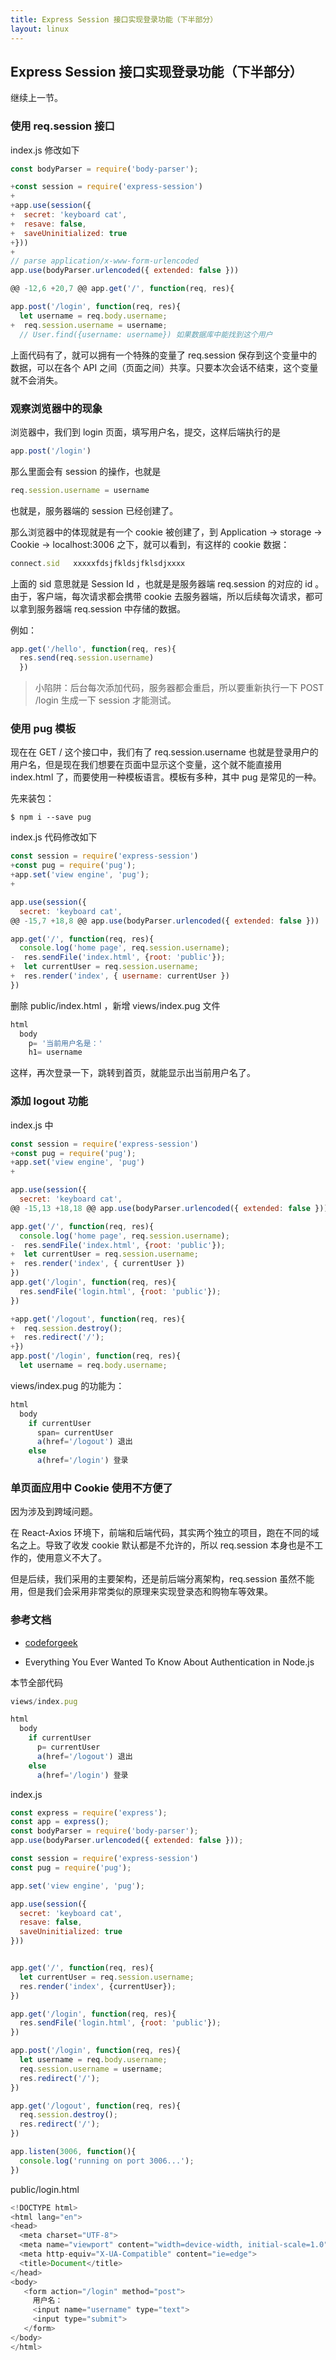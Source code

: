 ```yaml
---
title: Express Session 接口实现登录功能（下半部分）
layout: linux
---
```


## Express Session 接口实现登录功能（下半部分）

继续上一节。

### 使用 req.session 接口

index.js 修改如下

```js
const bodyParser = require('body-parser');

+const session = require('express-session')
+
+app.use(session({
+  secret: 'keyboard cat',
+  resave: false,
+  saveUninitialized: true
+}))
+
// parse application/x-www-form-urlencoded
app.use(bodyParser.urlencoded({ extended: false }))

@@ -12,6 +20,7 @@ app.get('/', function(req, res){

app.post('/login', function(req, res){
  let username = req.body.username;
+  req.session.username = username;
  // User.find({username: username}) 如果数据库中能找到这个用户
```

上面代码有了，就可以拥有一个特殊的变量了 req.session 保存到这个变量中的数据，可以在各个 API 之间（页面之间）共享。只要本次会话不结束，这个变量就不会消失。

### 观察浏览器中的现象

浏览器中，我们到 login 页面，填写用户名，提交，这样后端执行的是

```js
app.post('/login')
```

那么里面会有 session 的操作，也就是

```js
req.session.username = username
```

也就是，服务器端的 session 已经创建了。

那么浏览器中的体现就是有一个 cookie 被创建了，到 Application -> storage -> Cookie -> localhost:3006 之下，就可以看到，有这样的 cookie 数据：

```js
connect.sid   xxxxxfdsjfkldsjfklsdjxxxx
```

上面的 sid 意思就是 Session Id ，也就是是服务器端 req.session 的对应的 id 。由于，客户端，每次请求都会携带 cookie 去服务器端，所以后续每次请求，都可以拿到服务器端 req.session 中存储的数据。

例如：

```js
app.get('/hello', function(req, res){
  res.send(req.session.username)
  })
```

> 小陷阱：后台每次添加代码，服务器都会重启，所以要重新执行一下 POST /login 生成一下 session 才能测试。

### 使用 pug 模板

现在在 GET / 这个接口中，我们有了 req.session.username 也就是登录用户的用户名，但是现在我们想要在页面中显示这个变量，这个就不能直接用 index.html 了，而要使用一种模板语言。模板有多种，其中 pug 是常见的一种。

先来装包：

```
$ npm i --save pug
```

index.js 代码修改如下

```js
const session = require('express-session')
+const pug = require('pug');
+app.set('view engine', 'pug');
+

app.use(session({
  secret: 'keyboard cat',
@@ -15,7 +18,8 @@ app.use(bodyParser.urlencoded({ extended: false }))

app.get('/', function(req, res){
  console.log('home page', req.session.username);
-  res.sendFile('index.html', {root: 'public'});
+  let currentUser = req.session.username;
+  res.render('index', { username: currentUser })
})
```

删除 public/index.html ，新增 views/index.pug 文件

```js
html
  body
    p= '当前用户名是：'
    h1= username
```

这样，再次登录一下，跳转到首页，就能显示出当前用户名了。

### 添加 logout 功能

index.js 中

```js
const session = require('express-session')
+const pug = require('pug');
+app.set('view engine', 'pug')
+

app.use(session({
  secret: 'keyboard cat',
@@ -15,13 +18,18 @@ app.use(bodyParser.urlencoded({ extended: false }))

app.get('/', function(req, res){
  console.log('home page', req.session.username);
-  res.sendFile('index.html', {root: 'public'});
+  let currentUser = req.session.username;
+  res.render('index', { currentUser })
})
app.get('/login', function(req, res){
  res.sendFile('login.html', {root: 'public'});
})

+app.get('/logout', function(req, res){
+  req.session.destroy();
+  res.redirect('/');
+})
app.post('/login', function(req, res){
  let username = req.body.username;
```

views/index.pug 的功能为：

```js
html
  body
    if currentUser
      span= currentUser
      a(href='/logout') 退出
    else
      a(href='/login') 登录
```

### 单页面应用中 Cookie 使用不方便了

因为涉及到跨域问题。

在 React-Axios 环境下，前端和后端代码，其实两个独立的项目，跑在不同的域名之上。导致了收发 cookie 默认都是不允许的，所以 req.session 本身也是不工作的，使用意义不大了。

但是后续，我们采用的主要架构，还是前后端分离架构，req.session 虽然不能用，但是我们会采用非常类似的原理来实现登录态和购物车等效果。

### 参考文档

- [codeforgeek](https://codeforgeek.com/2014/09/manage-session-using-node-js-express-4/)

- Everything You Ever Wanted To Know About Authentication in Node.js

本节全部代码

```js
views/index.pug

html
  body
    if currentUser
      p= currentUser
      a(href='/logout') 退出
    else
      a(href='/login') 登录
```

index.js

```js
const express = require('express');
const app = express();
const bodyParser = require('body-parser');
app.use(bodyParser.urlencoded({ extended: false }));

const session = require('express-session')
const pug = require('pug');

app.set('view engine', 'pug');

app.use(session({
  secret: 'keyboard cat',
  resave: false,
  saveUninitialized: true
}))


app.get('/', function(req, res){
  let currentUser = req.session.username;
  res.render('index', {currentUser});
})

app.get('/login', function(req, res){
  res.sendFile('login.html', {root: 'public'});
})

app.post('/login', function(req, res){
  let username = req.body.username;
  req.session.username = username;
  res.redirect('/');
})

app.get('/logout', function(req, res){
  req.session.destroy();
  res.redirect('/');
})

app.listen(3006, function(){
  console.log('running on port 3006...');
})
```

public/login.html

```js
<!DOCTYPE html>
<html lang="en">
<head>
  <meta charset="UTF-8">
  <meta name="viewport" content="width=device-width, initial-scale=1.0">
  <meta http-equiv="X-UA-Compatible" content="ie=edge">
  <title>Document</title>
</head>
<body>
   <form action="/login" method="post">
     用户名：
     <input name="username" type="text">
     <input type="submit">
   </form>
</body>
</html>
```
